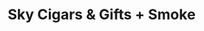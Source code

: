 ---
title: "Sky Cigars & Gifts + Smoke"
url: /lake-forest/sky-cigars-und-gifts-smoke/
shop: E-Zigaretten
---